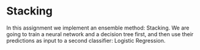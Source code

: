 # Stacking
In this assignment we implement an ensemble method: Stacking. We are going to train a neural network and a decision tree first, and then use their predictions as input to a second classifier: Logistic Regression.
